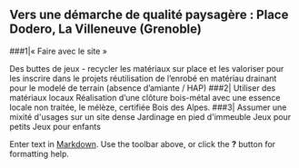 ## Vers une démarche de qualité paysagère : Place Dodero, La Villeneuve (Grenoble)
###1|« Faire avec le site »

Des buttes de jeux - recycler les matériaux sur place et les valoriser pour les inscrire dans le projets réutilisation de l’enrobé en matériau drainant pour le modelé de terrain (absence d’amiante / HAP)
###2| Utiliser des matériaux locaux
Réalisation d’une clôture bois-métal avec une essence locale non traitée, le mélèze, certifiée Bois des Alpes.
###3| Assumer une mixité d'usages sur un site dense
Jardinage en pied d'immeuble
Jeux pour petits
Jeux pour enfants

Enter text in [Markdown](http://daringfireball.net/projects/markdown/). Use the toolbar above, or click the **?** button for formatting help.
